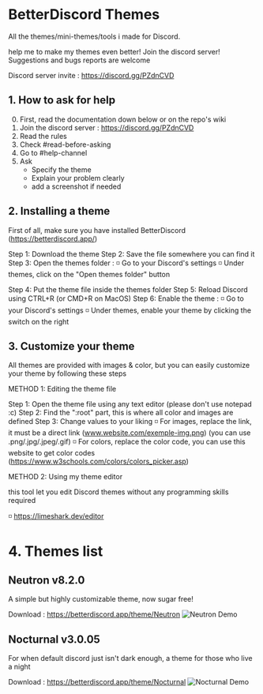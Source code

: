 # BetterDiscord Themes

All the themes/mini-themes/tools i made for Discord.

help me to make my themes even better! Join the discord server!
Suggestions and bugs reports are welcome

Discord server invite : https://discord.gg/PZdnCVD

##  1. How to ask for help
0. First, read the  documentation down below or on the repo's wiki
1. Join the discord server : https://discord.gg/PZdnCVD
2. Read the rules
3. Check #read-before-asking
4. Go to #help-channel
5. Ask
   * Specify the theme
   * Explain your problem clearly
   * add a screenshot if needed

## 2. Installing a theme
First of all, make sure you have installed BetterDiscord (https://betterdiscord.app/)

Step 1: Download the theme
Step 2: Save the file somewhere you can find it
Step 3: Open the themes folder :
◽️ Go to your Discord's settings
◽️ Under themes, click on the "Open themes folder" button

Step 4: Put the theme file inside the themes folder
Step 5: Reload Discord using CTRL+R (or CMD+R on MacOS)
Step 6: Enable the theme :
◽️ Go to your Discord's settings
◽️ Under themes, enable your theme by clicking the switch on the right

## 3. Customize your theme
All themes are provided with images & color, but you can easily customize your theme by following these steps

METHOD 1: Editing the theme file

Step 1: Open the theme file using any text editor (please don't use notepad :c)
Step 2: Find the ":root" part, this is where all color and images are defined
Step 3: Change values to your liking
◽️ For images, replace the link, it must be a direct link
(www.website.com/exemple-img.png)
(you can use .png/.jpg/.jpeg/.gif)
◽️ For colors, replace the color code, you can use this website to get color codes (https://www.w3schools.com/colors/colors_picker.asp)

METHOD 2: Using my theme editor

this tool let you edit Discord themes without any programming skills required

◽️ https://limeshark.dev/editor

# 4. Themes list
## Neutron v8.2.0
A simple but highly customizable theme, now sugar free!

Download : https://betterdiscord.app/theme/Neutron
![Neutron Demo](https://i.imgur.com/5YhoRtf.jpg)

## Nocturnal v3.0.05
For when default discord just isn't dark enough, a theme for those who live a night

Download : https://betterdiscord.app/theme/Nocturnal
![Nocturnal Demo](https://i.imgur.com/yITlAjo.png)
